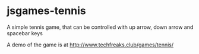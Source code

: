 # jsgames-tennis

A simple tennis game, that can be controlled with up arrow, down arrow and spacebar keys

A demo of the game is at http://www.techfreaks.club/games/tennis/

